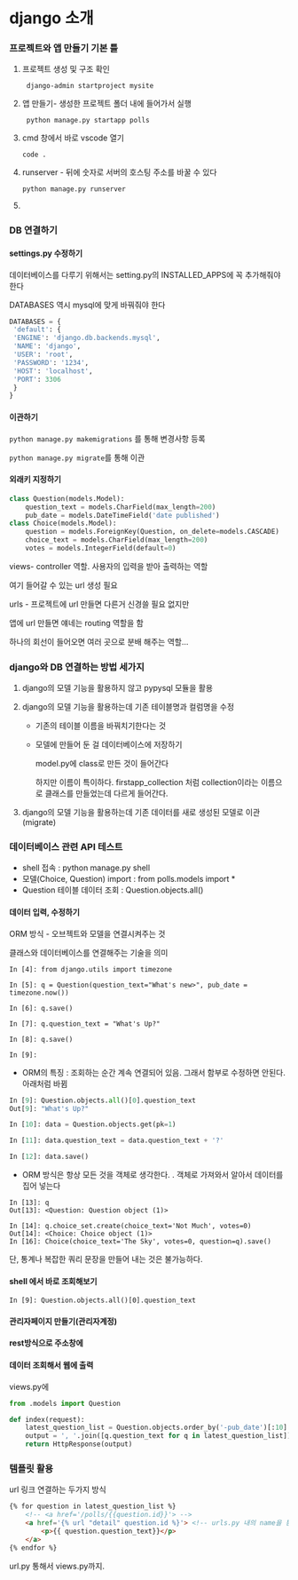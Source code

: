# django 소개

### 프로젝트와 앱 만들기 기본 틀

1. 프로젝트 생성 및 구조 확인

   ` django-admin startproject mysite`

2. 앱 만들기- 생성한 프로젝트 폴더 내에 들어가서 실행

   ` python manage.py startapp polls`

3. cmd 창에서 바로 vscode 열기

   `code . `

4. runserver - 뒤에 숫자로 서버의 호스팅 주소를 바꿀 수 있다

   `python manage.py runserver`

5. 





### DB 연결하기

#### settings.py 수정하기

데이터베이스를 다루기 위해서는 setting.py의 INSTALLED_APPS에 꼭 추가해줘야 한다



DATABASES 역시 mysql에 맞게 바꿔줘야 한다

```python
DATABASES = {
 'default': {
 'ENGINE': 'django.db.backends.mysql',
 'NAME': 'django',
 'USER': 'root',
 'PASSWORD': '1234',
 'HOST': 'localhost',
 'PORT': 3306
 }
}
```



#### 이관하기

`python manage.py makemigrations` 를 통해 변경사항 등록



`python manage.py migrate`를 통해 이관



#### 외래키 지정하기

```python
class Question(models.Model):
    question_text = models.CharField(max_length=200)
    pub_date = models.DateTimeField('date published')
class Choice(models.Model):
    question = models.ForeignKey(Question, on_delete=models.CASCADE)
    choice_text = models.CharField(max_length=200)
    votes = models.IntegerField(default=0)
```





views- controller 역할. 사용자의 입력을 받아 출력하는 역할

여기 들어갈 수 있는 url 생성 필요

urls - 프로젝트에 url 만들면 다른거 신경쓸 필요 없지만

앱에 url 만들면 얘네는 routing 역할을 함

하나의 회선이 들어오면 여러 곳으로 분배 해주는 역할...



### django와 DB 연결하는 방법 세가지

1. django의 모델 기능을 활용하지 않고 pypysql 모듈을 활용

2. django의 모델 기능을 활용하는데 기존 테이블명과 컬럼명을 수정

   - 기존의 테이블 이름을 바꿔치기한다는 것

   - 모델에 만들어 둔 걸 데이터베이스에 저장하기

     model.py에 class로 만든 것이 들어간다

     하지만 이름이 특이하다. firstapp_collection 처럼 collection이라는 이름으로 클래스를 만들었는데 다르게 들어간다. 

1. django의 모델 기능을 활용하는데 기존 데이터를 새로 생성된 모델로 이관(migrate) 



### 데이터베이스 관련 API 테스트

- shell 접속 : python manage.py shell
- 모델(Choice, Question) import : from polls.models import *
-  Question 테이블 데이터 조회 : Question.objects.all()



#### 데이터 입력, 수정하기

ORM 방식 - 오브젝트와 모델을 연결시켜주는 것

클래스와 데이터베이스를 연결해주는 기술을 의미

```shell
In [4]: from django.utils import timezone

In [5]: q = Question(question_text="What's new>", pub_date = timezone.now())

In [6]: q.save()

In [7]: q.question_text = "What's Up?"

In [8]: q.save()

In [9]: 
```

- ORM의 특징 : 조회하는 순간 계속 연결되어 있음. 그래서 함부로 수정하면 안된다. 아래처럼 바뀜

```python
In [9]: Question.objects.all()[0].question_text
Out[9]: "What's Up?"

In [10]: data = Question.objects.get(pk=1)

In [11]: data.question_text = data.question_text + '?'

In [12]: data.save()
```

- ORM 방식은 항상 모든 것을 객체로 생각한다. . 객체로 가져와서 알아서 데이터를 집어 넣는다

```shell
In [13]: q
Out[13]: <Question: Question object (1)>

In [14]: q.choice_set.create(choice_text='Not Much', votes=0)
Out[14]: <Choice: Choice object (1)>
In [16]: Choice(choice_text='The Sky', votes=0, question=q).save()
```

단, 통계나 복잡한 쿼리 문장을 만들어 내는 것은 불가능하다.



#### shell 에서 바로 조회해보기

```shell
In [9]: Question.objects.all()[0].question_text
```

#### 관리자페이지 만들기(관리자계정)





#### rest방식으로 주소창에



#### 데이터 조회해서 웹에 출력

views.py에 

```python
from .models import Question

def index(request):
    latest_question_list = Question.objects.order_by('-pub_date')[:10] # 이건 진짜 리스트가 아니라서
    output = ', '.join([q.question_text for q in latest_question_list]) #하나씩 끄집어 내서 리스트 형태로 만들기
    return HttpResponse(output)
```



### 템플릿 활용

url 링크 연결하는 두가지 방식

```html
{% for question in latest_question_list %}
    <!-- <a href='/polls/{{question.id}}'> -->
    <a href='{% url "detail" question.id %}'> <!-- urls.py 내의 name을 통해 접근하는 방식-->
        <p>{{ question.question_text}}</p>
    </a>
{% endfor %}
```



url.py 통해서 views.py까지.

